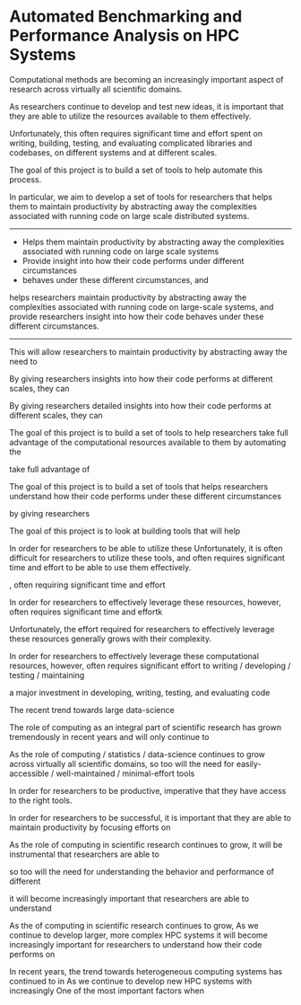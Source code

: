 # Automated Benchmarking and Performance Analysis on HPC Systems

Computational methods are becoming an increasingly important aspect of research across virtually all scientific domains.

As researchers continue to develop and test new ideas, it is important that they are able to utilize the resources available to them effectively.

Unfortunately, this often requires significant time and effort spent on writing, building, testing, and evaluating complicated libraries and codebases,
on different systems and at different scales.

The goal of this project is to build a set of tools to help automate this process.

In particular, we aim to develop a set of tools for researchers that helps them to maintain productivity by abstracting away the complexities associated with running code on large scale distributed systems.

---

- Helps them maintain productivity by abstracting away the complexities associated with running code on large scale systems
- Provide insight into how their code performs under different circumstances
- behaves under these different circumstances, and

helps researchers maintain productivity by abstracting away the complexities associated with running code on large-scale systems, and provide researchers insight into how their code behaves under these different circumstances.

---

This will allow researchers to maintain productivity by abstracting away the need to

By giving researchers insights into how their code performs at different scales, they can

By giving researchers detailed insights into how their code performs at different scales, they can


The goal of this project is to build a set of tools to help researchers take full advantage of the computational resources available to them by automating the

take full advantage of

The goal of this project is to build a set of tools that helps researchers understand how their code performs under these different circumstances


by giving researchers

The goal of this project is to look at building tools that will help


In order for researchers to be able to utilize these
Unfortunately, it is often difficult for researchers to utilize these tools, and often requires significant time and effort to be able to use them effectively.

, often requiring significant time and effort


In order for researchers to effectively leverage these resources, however, often requires significant time and effortk

Unfortunately, the effort required for researchers to effectively leverage these resources generally grows with their complexity.




In order for researchers to effectively leverage these computational resources, however, often requires significant effort to
writing / developing / testing / maintaining

a major investment in developing, writing, testing, and evaluating code


The recent trend towards large data-science


The role of computing as an integral part of scientific research has grown tremendously in recent years and will only continue to

As the role of computing / statistics / data-science continues to grow across virtually all scientific domains, so too will the need for easily-accessible / well-maintained / minimal-effort tools

In order for researchers to be productive, imperative that they have access to the right tools.


In order for researchers to be successful, it is important that they are able to maintain productivity by focusing efforts on

As the role of computing in scientific research continues to grow, it will be instrumental that researchers are able to

so too will the need for understanding the behavior and performance of different

it will become increasingly important that researchers are able to understand

As the of computing in scientific research continues to grow,
As we continue to develop larger, more complex HPC systems it will become increasingly important for researchers to understand how their code performs on

In recent years, the trend towards heterogeneous computing systems has continued to in
As we continue to develop new HPC systems with increasingly
One of the most important factors when